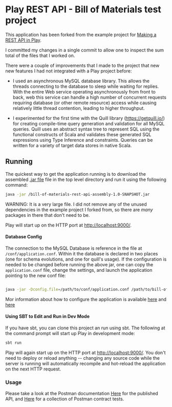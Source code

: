 # Play REST API - Bill of Materials test project



This application has been forked from the example project for [Making a REST API in Play](http://developer.lightbend.com/guides/play-rest-api/index.html).

I committed my changes in a single commit to allow one to inspect the sum total of the files that I worked on.

There were a couple of improvements that I made to the project that new new features I had not integrated with a Play project before:
- I used an asynchronous MySQL database library. This allows the threads connecting to the database to sleep while waiting for replies.  With the entire Web service operating asynchronously from front to back, web this service can handle a high number of concurrent requests requiring database (or other remote resource) access while causing relatively little thread contention, leading to higher throughput.

- I experimented for the first time with the Quill library (https://getquill.io/) for creating compile-time query generation and validation for all MySQL queries. Quill uses an abstract syntax tree to represent SQL using the functional constructs of Scala and validates these generated SQL expressions using Type Inference and constraints. 
Queries can be written for a variety of target data stores in native Scala.

## Running

The quickest way to get the application running is to download the assembled [.jar file](https://github.com/mrstev/play-scala-rest-api-example/blob/2.7.x/bill-of-materials-rest-api-assembly-1.0-SNAPSHOT.jar) file in the top level directory and run it using the following command:

```bash
java -jar /bill-of-materials-rest-api-assembly-1.0-SNAPSHOT.jar
```
WARNING: It is a very large file.  I did not remove any of the unused dependencies in the example project I forked from, so there are *many* packages in there that don't need to be.

Play will start up on the HTTP port at <http://localhost:9000/>. 

#### Database Config

The connection to the MySQL Database is reference in the file at `/conf/application.conf`. Within it the database is declared in two places (one for schema evolutions, and one for quill's usage). If the configuration is needed to be changed before running the above jar, one can copy the `application.conf` file, change the settings, and launch the application pointing to the new conf file:
```bash

java -jar -Dconfig.file=/path/to/conf/application.conf /path/to/bill-of-materials-rest-api-assembly-1.0-SNAPSHOT.jar
``` 

Mor information about how to configure the application is available [here](https://www.playframework.com/documentation/2.7.x/Deploying) and [here](https://www.playframework.com/documentation/2.7.x/ProductionConfiguration)

#### Using SBT to Edit and Run in Dev Mode

If you have sbt, you can clone this project an run using sbt. The following at the command prompt will start up Play in development mode:

```bash
sbt run
```

Play will again start up on the HTTP port at <http://localhost:9000/>.   You don't need to deploy or reload anything -- changing any source code while the server is running will automatically recompile and hot-reload the application on the next HTTP request. 

### Usage


Please take a look at the Postman documentation [Here](https://documenter.getpostman.com/view/6751411/S11LtHhy) for the published API, and [Here](https://www.getpostman.com/collections/f2754eaa58c38bd441db) for a collection of Postman contract tests. 
